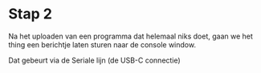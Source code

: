 # Stap 2

Na het uploaden van een programma dat helemaal niks doet, gaan we het thing een berichtje laten sturen naar de console window.

Dat gebeurt via de Seriale lijn (de USB-C connectie)
